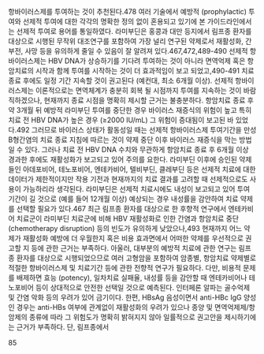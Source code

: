 항바이러스제를 투여하는 것이 추천된다.478 여러 기술에서 예방적 (prophylactic) 투여와 선제적 투여에 대한 각각의 명확한 정의 없이 혼용되고 있기에 본 가이드라인에서는 선제적 투여로 용어를 통일하였다. 라미부딘은 홍콩과 대만 등지에서 림프종 환자를 대상으로 시행된 무작위 대조연구를 포함하여 가장 널리 연구된 약제로서 재활성화, 간부전, 사망 등을 유의하게 줄일 수 있음이 잘 알려져 있다.467,472,489-490 선제적 항바이러스제는 HBV DNA가 상승하기를 기다려 투여하는 것이 아니라 면역억제 혹은 항암치료의 시작과 함께 투여를 시작하는 것이 더 효과적임이 보고 되었고,490-491 치료 종료 후에도 일정 기간 지속할 것이 권고된다 (예컨대, 최소 6개월 이상). 선제적 항바이러스제는 이론적으로는 면역체계가 충분히 회복 될 시점까지 투여를 지속하는 것이 바람직하겠으나, 현재까지 종료 시점을 명확히 제시할 근거는 불충분하다. 항암치료 종료 후 약 3개월 뒤 예방적 라미부딘 투여를 중단한 경우 바이러스 재증식의 위험이 높고 특히 치료 전 HBV DNA가 높은 경우 (≥2000 IU/mL) 그 위험이 증대됨이 보고된 바 있었다.492 그러므로 바이러스 상태가 활동성일 때는 선제적 항바이러스제 투여기간을 만성 B형간염의 치료 종료 지침에 따르는 것이 약제 중단 이후 바이러스 재증식을 막는 방법일 수 있다. 그러나 치료 전 HBV DNA 수치와 무관하게 항암치료 종료 후 6개월 이상 경과한 후에도 재활성화가 보고되고 있어 주의를 요한다. 라미부딘 이후에 승인된 약제들인 아데포비어, 테노포비어, 엔테카비어, 텔비부딘, 클레부딘 등은 선제적 치료에 대한 데이터가 제한적이지만 작용 기전과 현재까지의 치료 결과를 고려할 때 선제적으로도 사용이 가능하리라 생각된다.
라미부딘은 선제적 치료시에도 내성이 보고되고 있어 투여 기간이 길 것으로 (예를 들어 12개월 이상) 예상되는 경우 내성률을 감안하여 치료 약제를 선택할 필요가 있다.467 최근 림프종 환자를 대상으로 한 후향적 연구에서 엔테카비어 치료군이 라미부딘 치료군에 비해 HBV 재활성화로 인한 간염과 항암치료 중단 (chemotherapy disruption) 등의 빈도가 유의하게 낮았으나,493 현재까지 어느 약제가 재활성화 예방에 더 우월한지 혹은 비용 효과면에서 어떠한 약제를 우선적으로 권고할 지 등에 관한 근거는 부족하다. 아울러, 대부분의 예방적 치료에 관한 연구는 림프종 환자를 대상으로 시행되었으므로 여러 고형암을 포함하여 암종별, 항암치료 약제별로 적절한 항바이러스제 및 치료기간 등에 관한 전향적 연구가 필요하다. 다만, 비용적 문제를 배제하면 효능 (potency), 일차치료 실패율, 내성률 등을 감안할 때 엔테카비어나 테노포비어 등이 상대적으로 안전한 선택일 것으로 예측된다. 인터페론 알파는 골수억제 및 간염 악화 등의 우려가 있어 금기이다. 한편, HBsAg 음성이면서 anti-HBc IgG 양성인 경우는 anti-HBs 여부에 관계없이 재활성화의 우려가 있으나 종양 및 면역억제제/항암제의 종류에 따라 그 위험도가 명확히 밝혀지지 않아 일률적으로 권고안을 제시하기에는 근거가 부족하다. 단, 림프종에서

<PAGE>85